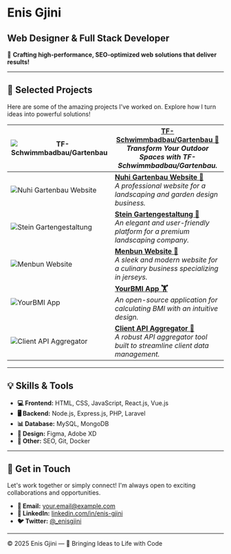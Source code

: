 
# Enis Gjini

## Web Designer & Full Stack Developer

🚀 **Crafting high-performance, SEO-optimized web solutions that deliver results!**

---

## 🌟 Selected Projects

Here are some of the amazing projects I've worked on. Explore how I turn ideas into powerful solutions!

| ![TF-Schwimmbadbau/Gartenbau](https://i.ibb.co/M1tFHYn/screenshot-1737128648447.png) | [TF-Schwimmbadbau/Gartenbau 🥽](https://www.nuhi-gartenbau.de/)<br>_Transform Your Outdoor Spaces with TF-Schwimmbadbau/Gartenbau._ |
|---|---|
| ![Nuhi Gartenbau Website](https://i.ibb.co/z8zjpZQ/screenshot-1736984517941.png) | **[Nuhi Gartenbau Website 🌱](https://www.nuhi-gartenbau.de/)**<br>_A professional website for a landscaping and garden design business._ |
| ![Stein Gartengestaltung](https://i.ibb.co/n87gDX2/screenshot-1737447665478.png) | **[Stein Gartengestaltung 🏡](https://stein-gartengestaltung.de/Heim/)**<br>_An elegant and user-friendly platform for a premium landscaping company._ |
| ![Menbun Website](https://i.ibb.co/VYSDPVg/screenshot-1737447750999.png) | **[Menbun Website 🏀](https://menbun.com/)**<br>_A sleek and modern website for a culinary business specializing in jerseys._ |
| ![YourBMI App](https://via.placeholder.com/300x200) | **[YourBMI App 🏋️](https://github.com/enisgjinii/YourBMI)**<br>_An open-source application for calculating BMI with an intuitive design._ |
| ![Client API Aggregator](https://via.placeholder.com/300x200) | **[Client API Aggregator 🔗](https://client-api-aggs.onrender.com/)**<br>_A robust API aggregator tool built to streamline client data management._ |

---

## 💡 Skills & Tools

- **💻 Frontend:** HTML, CSS, JavaScript, React.js, Vue.js
- **🖥️ Backend:** Node.js, Express.js, PHP, Laravel
- **📊 Database:** MySQL, MongoDB
- **🎨 Design:** Figma, Adobe XD
- **🔧 Other:** SEO, Git, Docker

---

## 🤝 Get in Touch

Let's work together or simply connect! I'm always open to exciting collaborations and opportunities.

- **📧 Email:** [your.email@example.com](mailto:your.email@example.com)
- **🔗 LinkedIn:** [linkedin.com/in/enis-gjini](https://linkedin.com/in/enis-gjini)
- **🐦 Twitter:** [@_enisgjini](https://twitter.com/_enisgjini)

---

&copy; 2025 Enis Gjini — 🚀 Bringing Ideas to Life with Code
